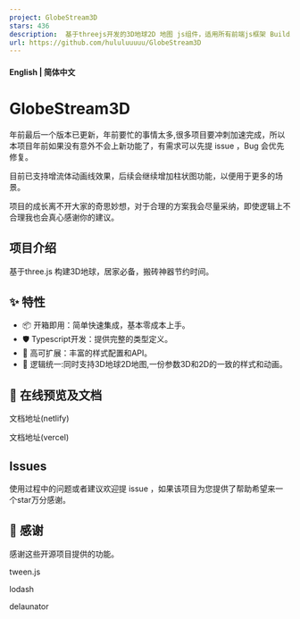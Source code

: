 ```yaml
---
project: GlobeStream3D
stars: 436
description:  基于threejs开发的3D地球2D 地图 js组件，适用所有前端js框架 Building 3D visualization based on three.js, High efficiency component
url: https://github.com/hululuuuuu/GlobeStream3D
---
```


#### English | **简体中文**

GlobeStream3D
=============

年前最后一个版本已更新，年前要忙的事情太多,很多项目要冲刺加速完成，所以本项目年前如果没有意外不会上新功能了，有需求可以先提 issue ，Bug 会优先修复。

目前已支持增流体动画线效果，后续会继续增加柱状图功能，以便用于更多的场景。

项目的成长离不开大家的奇思妙想，对于合理的方案我会尽量采纳，即使逻辑上不合理我也会真心感谢你的建议。

项目介绍
----

基于three.js 构建3D地球，居家必备，搬砖神器节约时间。

✨ 特性
----

-   📦 开箱即用：简单快速集成，基本零成本上手。
-   🛡 Typescript开发：提供完整的类型定义。
-   🎨 高可扩展：丰富的样式配置和API。
-   💪 逻辑统一:同时支持3D地球2D地图,一份参数3D和2D的一致的样式和动画。

📄 在线预览及文档
----------

文档地址(netlify)

文档地址(vercel)

Issues
------

使用过程中的问题或者建议欢迎提 issue ，如果该项目为您提供了帮助希望来一个star万分感谢。

🤗 感谢
-----

感谢这些开源项目提供的功能。

tween.js

lodash

delaunator
